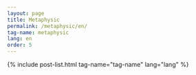 ```yaml
---
layout: page
title: Metaphysic 
permalink: /metaphysic/en/
tag-name: metaphysic 
lang: en
order: 5
---
```


{% include post-list.html tag-name="tag-name" lang="lang"  %}